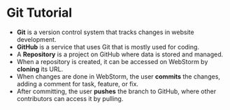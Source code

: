 # Git Tutorial

- **Git** is a version control system that tracks changes in website development.
- **GitHub** is a service that uses Git that is mostly used for coding.
- A **Repository** is a project on GitHub where data is stored and managed.
- When a repository is created, it can be accessed on WebStorm by **cloning** its URL.
- When changes are done in WebStorm, the user **commits** the changes, adding a comment for task, feature, or fix.
- After committing, the user **pushes** the branch to GitHub, where other contributors can access it by pulling.
